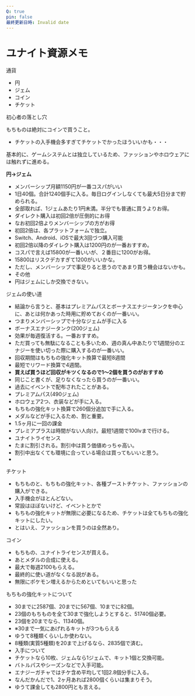 ```yaml
---
Q: true
pin: false
最終更新日時: Invalid date
---
```

# ユナイト資源メモ

通貨

- 円  
- ジェム  
- コイン  
- チケット  

初心者の落とし穴

もちものは絶対にコインで買うこと。

- チケットの入手機会多すぎてチケットでかったほういいかも・・・

基本的に、ゲームシステムとは独立しているため、ファッションやホロウェアには触れずに進める。

**円→ジェム**

- メンバーシップ月額1150円が一番コスパがいい  
- 1日40個。合計1240個手に入る。毎日ログインしなくても最大5日分まで貯められる。  
- 全部取れば、1ジェムあたり1円未満。半分でも普通に買うよりお得。  
- ダイレクト購入は初回2倍が圧倒的にお得  
- なお初回2倍よりメンバーシップの方がお得  
- 初回2倍は、各プラットフォームで独立。  
- Switch、Android、iOSで最大3回づつ購入可能  
- 初回2倍以降のダイレクト購入は1200円のが一番おすすめ。  
- コスパで言えば15800が一番いいが、２番目に1200がお得。  
- 15800はリスクデカすぎて1200がいいかな。  
- ただし、メンバーシップで事足りると思うのであまり買う機会はないかも。  
- その他  
- 円はジェムにしか交換できない。  

ジェムの使い道

- 結論から言うと、基本はプレミアムパスとボーナスエナジータンクを中心に、あとは何かあった時用に貯めておくのが一番いい。  
- つまりメンバーシップで十分なジェムが手に入る  
- ボーナスエナジータンク(200ジェム)  
- 効果が毎週復活する。一番おすすめ。  
- ただ買っても無駄になることも多いため、週の真ん中あたりで1週間分のエナジーを使い切った際に購入するのが一番いい。  
- 回収期間はもちもの強化キット換算で最短8週間  
- 最短でリワード換算で4週間。  
- **買えば買うほど回収がキツくなるので1〜2個を買うのがおすすめ**  
- 同じこと書くが、足りなくなったら買うのが一番いい。  
- 過去にイベントで配布されたことがある。  
- プレミアムパス(490ジェム)  
- ホロウェア2つ、衣装などが手に入る。  
- もちもの強化キット換算で260個分追加で手に入る。  
- メダルなどが手に入るため、割と重要。  
- 1.5ヶ月に一回の課金  
- プレミアプラスは時間がない人向け。最短1週間で100lvまで行ける。  
- ユナイトライセンス  
- たまに割引される。割引中は買う価値めっちゃ高い。  
- 割引中出なくても環境に合っている場合は買ってもいいと思う。  
-  

チケット

- もちものと、もちもの強化キット、各種ブーストチケット、ファッションの購入ができる。  
- 入手機会がほとんどない。  
- 常設はほぼないけど、イベントとかで  
- もちもの強化キットが無限に必要になるため、チケットは全てもちもの強化キットにしたい。  
- とはいえ、ファッションを買うのは全然あり。  

コイン

- もちもの、ユナイトライセンスが買える。  
- あとメダルの合成に使える。  
- 最大で毎週2100もらえる。  
- 最終的に使い道がなくなる説がある。  
- 無限にポケモン増えるからためといてもいいと思った  

もちもの強化キットについて

- 30までに2587個、20までに567個、10までに82個。  
- 23個のもちものを全て30まで強化しようとすると、51740個必要。  
- 23個を20までなら、11340個。  
- ※30まで一気にあげれるキットが3つもらえる  
- ゆうて8種類くらいしか使わない。  
- 8種類(実質5種類)を20まで上げるなら、2835個で済む。  
- 入手について  
- チケットなら10枚、ジェムなら1ジェムで、キット1個と交換可能。  
- バトルパスやシーズンなどで入手可能。  
- エナジーガチャではチケ含め平均して1回2.8個分手に入る。  
- なんだかんだで1、2ヶ月あれば2800個くらいは集まりそう。  
- ゆうて課金しても2800円とも言える。
